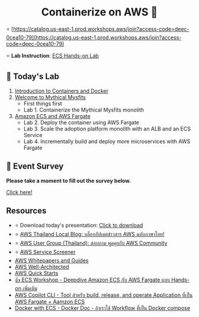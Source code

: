 
<h1 align="center">Containerize on AWS 🚀</h1>

⭐️ [https://catalog.us-east-1.prod.workshops.aws/join?access-code=deec-0cea10-79](https://catalog.us-east-1.prod.workshops.aws/join?access-code=deec-0cea10-79)

⭐️ **Lab Instruction**: [ECS Hands-on Lab](https://catalog.us-east-1.prod.workshops.aws/workshops/df8562af-6b72-4e39-b278-332ea2c47f36/en-US)

## 🏁 Today's Lab

 1. [Introduction to Containers and Docker](https://catalog.us-east-1.prod.workshops.aws/workshops/df8562af-6b72-4e39-b278-332ea2c47f36/en-US/contdock)
 2. [Welcome to Mythical Mysfits](https://catalog.us-east-1.prod.workshops.aws/workshops/df8562af-6b72-4e39-b278-332ea2c47f36/en-US/mythicalintro)
	 - First things first
	 - Lab 1. Containerize the Mythical Mysfits monolith
 3. [Amazon ECS and AWS Fargate](https://catalog.us-east-1.prod.workshops.aws/workshops/df8562af-6b72-4e39-b278-332ea2c47f36/en-US/ecs)
	 - Lab 2. Deploy the container using AWS Fargate
	 - Lab 3. Scale the adoption platform monolith with an ALB and an ECS Service
	 - Lab 4. Incrementally build and deploy more microservices with AWS Fargate

## 🙏 Event Survey
**Please take a moment to fill out the survey below.**

[Click here!](https://go.jansat.co/con-sv)

## Resources
* ⭐️ Download today's presentation: [Click to download](https://github.com/builderacademy/Containerize-on-AWS/blob/main/slide.pdf)
* ⭐️ [AWS Thailand Local Blog: บล็อกอัปเดตข่าวสาร AWS ฉบับภาษาไทย!](http://go.jansat.co/AWSThaiBlog)
* ⭐️ [AWS User Group (Thailand): สอบถาม พูดคุยกับ AWS Community](https://go.jansat.co/AWSUserGroup)
* ⭐️ [AWS Service Screener](https://github.com/aws-samples/service-screener)
* [AWS Whitepapers and Guides](https://aws.amazon.com/whitepapers)
* [AWS Well-Architected](https://go.aws/3CG0nZ4)
* [AWS Quick Starts](https://go.aws/3MEETQI)
* [👍 ECS Workshop -  Deepdive Amazon ECS กับ AWS Fargate แบบ Hands-on เพิ่มเติม ](https://ecsworkshop.com)
* [AWS Copilot CLI - Tool สำหรับ build, release, and operate Application ที่เป็น AWS Fargate + Aamzon ECS](https://aws.github.io/copilot-cli/)
* [Docker with ECS - Docker Doc - ถ้าเราใช้ Workflow ที่เป็น Docker compose](https://docs.docker.com/cloud/ecs-integration/)

